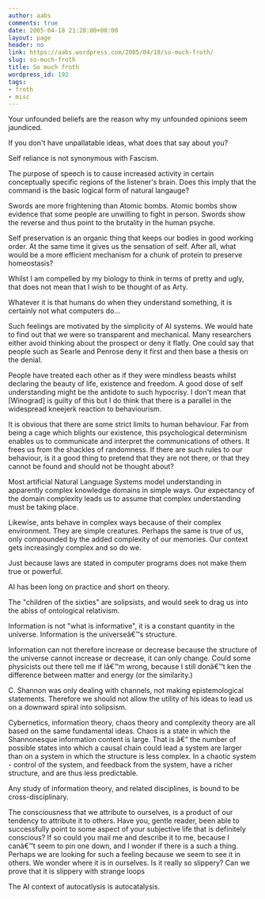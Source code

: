 ```yaml
---
author: aabs
comments: true
date: 2005-04-18 21:28:00+00:00
layout: page
header: no
link: https://aabs.wordpress.com/2005/04/18/so-much-froth/
slug: so-much-froth
title: So much froth
wordpress_id: 192
tags:
- froth
- misc
---
```


Your unfounded beliefs are the reason why my unfounded opinions seem jaundiced.

If you don't have unpallatable ideas, what does that say about you?

Self reliance is not synonymous with Fascism.

The purpose of speech is to cause increased activity in certain conceptually specific regions of the listener's brain. Does this imply that the command is the basic logical form of natural langauge?

Swords are more frightening than Atomic bombs. Atomic bombs show evidence that some people are unwilling to fight in person. Swords show the reverse and thus point to the brutality in the human psyche.

Self preservation is an organic thing that keeps our bodies in good working order. At the same time it gives us the sensation of self. After all, what would be a more efficient mechanism for a chunk of protein to preserve homeostasis?

Whilst I am compelled by my biology to think in terms of pretty and ugly, that does not mean that I wish to be thought of as Arty.

Whatever it is that humans do when they understand something, it is certainly not what computers do...

Such feelings are motivated by the simplicity of AI systems. We would hate to find out that we were so transparent and mechanical. Many researchers either avoid thinking about the prospect or deny it flatly. One could say that people such as Searle and Penrose deny it first and then base a thesis on the denial.

People have treated each other as if they were mindless beasts whilst declaring the beauty of life, existence and freedom. A good dose of self understanding might be the antidote to such hypocrisy. I don't mean that [Winograd] is guilty of this but I do think that there is a parallel in the widespread kneejerk reaction to behaviourism.

It is obvious that there are some strict limits to human behaviour. Far from being a cage which blights our existence, this psychological determinism enables us to communicate and interpret the communications of others. It frees us from the shackles of randomness. If there are such rules to our behaviour, is it a good thing to pretend that they are not there, or that they cannot be found and should not be thought about?

Most artificial Natural Language Systems model understanding in apparently complex knowledge domains in simple ways. Our expectancy of the domain complexity leads us to assume that complex understanding must be taking place.

Likewise, ants behave in complex ways because of their complex environment. They are simple creatures. Perhaps the same is true of us, only compounded by the added complexity of our memories. Our context gets increasingly complex and so do we.

Just because laws are stated in computer programs does not make them true or powerful.

AI has been long on practice and short on theory.

The "children of the sixties" are solipsists, and would seek to drag us into the abiss of ontological relativism.

Information is not "what is informative", it is a constant quantity in the universe. Information is the universeâ€™s structure.

Information can not therefore increase or decrease because the structure of the universe cannot increase or decrease, it can only change. Could some physicists out there tell me if Iâ€™m wrong, because I still donâ€™t ken the difference between matter and energy (or the similarity.)

C. Shannon was only dealing with channels, not making epistemological statements. Therefore we should not allow the utility of his ideas to lead us on a downward spiral into solipsism.

Cybernetics, information theory, chaos theory and complexity theory are all based on the same fundamental ideas. Chaos is a state in which the Shannonesque information content is large. That is â€“ the number of possible states into which a causal chain could lead a system are larger than on a system in which the structure is less complex. In a chaotic system - control of the system, and feedback from the system, have a richer structure, and are thus less predictable.

Any study of information theory, and related disciplines, is bound to be cross-disciplinary.

The consciousness that we attribute to ourselves, is a product of our tendency to attribute it to others. Have you, gentle reader, been able to successfully point to some aspect of your subjective life that is definitely conscious? If so could you mail me and describe it to me, because I canâ€™t seem to pin one down, and I wonder if there is a such a thing. Perhaps we are looking for such a feeling because we seem to see it in others. We wonder where it is in ourselves. Is it really so slippery? Can we prove that it is slippery with strange loops

The AI context of autocatlysis is autocatalysis.
